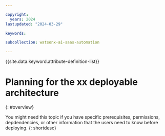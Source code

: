 ```yaml
---

copyright:
  years: 2024
lastupdated: "2024-03-29"

keywords:

subcollection: watsonx-ai-saas-automation

---
```



{{site.data.keyword.attribute-definition-list}}

# Planning for the xx deployable architecture
{: #overview}

You might need this topic if you have specific prerequisites, permissions, depdendencies, or other information that the users need to know before deploying.
{: shortdesc}
